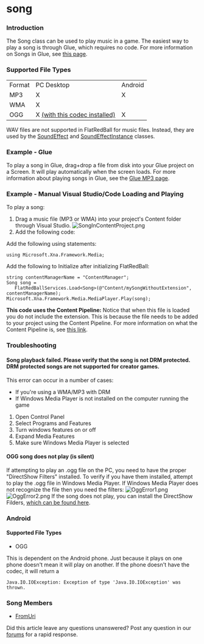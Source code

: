 # song

### Introduction

The Song class can be used to play music in a game. The easiest way to play a song is through Glue, which requires no code. For more information on Songs in Glue, see [this page](../../../../frb/docs/index.php).

### Supported File Types

|        |                                                                        |         |
| ------ | ---------------------------------------------------------------------- | ------- |
| Format | PC Desktop                                                             | Android |
| MP3    | X                                                                      | X       |
| WMA    | X                                                                      |         |
| OGG    | X [(with this codec installed)](http://www.vorbis.com/setup\_windows/) | X       |

WAV files are not supported in FlatRedBall for music files. Instead, they are used by the [SoundEffect](../../../../frb/docs/index.php) and [SoundEffectInstance](../../../../frb/docs/index.php) classes.

### Example - Glue

To play a song in Glue, drag+drop a file from disk into your Glue project on a Screen. It will play automatically when the screen loads. For more information about playing songs in Glue, see the [Glue MP3 page](../../../../glue-reference/files/file-types/glue-reference-mp3-file-mp3.md).

### Example - Manual Visual Studio/Code Loading and Playing

To play a song:

1. Drag a music file (MP3 or WMA) into your project's Content folder through Visual Studio. ![SongInContentProject.png](../../../../.gitbook/assets/migrated\_media-SongInContentProject.png)
2. Add the following code:

Add the following using statements:

```
using Microsoft.Xna.Framework.Media;
```

Add the following to Initialize after initializing FlatRedBall:

```
string contentManagerName = "ContentManager";
Song song = 
   FlatRedBallServices.Load<Song>(@"Content/mySongWithoutExtension", contentManagerName);
Microsoft.Xna.Framework.Media.MediaPlayer.Play(song);
```

**This code uses the Content Pipeline:** Notice that when this file is loaded you do not include the extension. This is because the file needs to be added to your project using the Content Pipeline. For more information on what the Content Pipeline is, see [this link](../../../../frb/docs/index.php).

### Troubleshooting

#### Song playback failed. Please verify that the song is not DRM protected. DRM protected songs are not supported for creator games.

This error can occur in a number of cases:

* If you're using a WMA/MP3 with DRM
* If Windows Media Player is not installed on the computer running the game

1. Open Control Panel
2. Select Programs and Features
3. Turn windows features on or off
4. Expand Media Features
5. Make sure Windows Media Player is selected

#### OGG song does not play (is silent)

If attempting to play an .ogg file on the PC, you need to have the proper "DirectShow Filters" installed. To verify if you have them installed, attempt to play the .ogg file in Windows Media Player. If Windows Media Player does not recognize the file then you need the filters: ![OggError1.png](../../../../.gitbook/assets/migrated\_media-OggError1.png) ![OggError2.png](../../../../.gitbook/assets/migrated\_media-OggError2.png) If the song does not play, you can install the DirectShow Filders, [which can be found here](http://www.vorbis.com/setup\_windows/).

### Android

#### Supported File Types

* OGG

This is dependent on the Android phone. Just because it plays on one phone doesn't mean it will play on another. If the phone doesn't have the codec, it will return a

```
Java.IO.IOException: Exception of type 'Java.IO.IOException' was thrown.
```

### Song Members

* [FromUri](../../../../frb/docs/index.php)

Did this article leave any questions unanswered? Post any question in our [forums](../../../../frb/forum.md) for a rapid response.
